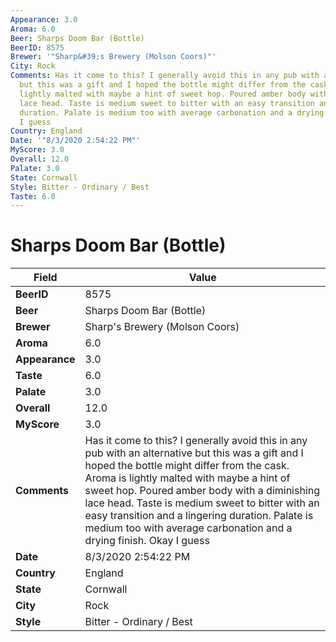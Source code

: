 ```yaml
---
Appearance: 3.0
Aroma: 6.0
Beer: Sharps Doom Bar (Bottle)
BeerID: 8575
Brewer: '"Sharp&#39;s Brewery (Molson Coors)"'
City: Rock
Comments: Has it come to this? I generally avoid this in any pub with an alternative
  but this was a gift and I hoped the bottle might differ from the cask. Aroma is
  lightly malted with maybe a hint of sweet hop. Poured amber body with a diminishing
  lace head. Taste is medium sweet to bitter with an easy transition and a lingering
  duration. Palate is medium too with average carbonation and a drying finish. Okay
  I guess
Country: England
Date: '"8/3/2020 2:54:22 PM"'
MyScore: 3.0
Overall: 12.0
Palate: 3.0
State: Cornwall
Style: Bitter - Ordinary / Best
Taste: 6.0
---
```


# Sharps Doom Bar (Bottle)

| Field         | Value |
|---------------|-------|
| **BeerID** | 8575 |
| **Beer** | Sharps Doom Bar (Bottle) |
| **Brewer** | Sharp&#39;s Brewery (Molson Coors) |
| **Aroma** | 6.0 |
| **Appearance** | 3.0 |
| **Taste** | 6.0 |
| **Palate** | 3.0 |
| **Overall** | 12.0 |
| **MyScore** | 3.0 |
| **Comments** | Has it come to this? I generally avoid this in any pub with an alternative but this was a gift and I hoped the bottle might differ from the cask. Aroma is lightly malted with maybe a hint of sweet hop. Poured amber body with a diminishing lace head. Taste is medium sweet to bitter with an easy transition and a lingering duration. Palate is medium too with average carbonation and a drying finish. Okay I guess |
| **Date** | 8/3/2020 2:54:22 PM |
| **Country** | England |
| **State** | Cornwall |
| **City** | Rock |
| **Style** | Bitter - Ordinary / Best |
